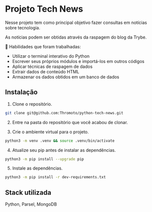
# Projeto Tech News

Nesse projeto tem como principal objetivo fazer consultas em notícias sobre tecnologia.

As notícias podem ser obtidas através da raspagem do blog da Trybe.

🚵 Habilidades que foram trabalhadas:

* Utilizar o terminal interativo do Python
* Escrever seus próprios módulos e importá-los em outros códigos
* Aplicar técnicas de raspagem de dados
* Extrair dados de conteúdo HTML
* Armazenar os dados obtidos em um banco de dados


## Instalação

1. Clone o repositório.
```bash
git clone git@github.com:Thromoto/python-tech-news.git
```
2. Entre na pasta do repositório que você acabou de clonar.

3. Crie o ambiente virtual para o projeto.
```bash
python3 -m venv .venv && source .venv/bin/activate
```
4. Atualize seu pip antes de instalar as dependências.
```bash
python3 -m pip install --upgrade pip
```
5. Instale as dependências.
```bash
python3 -m pip install -r dev-requirements.txt
```


## Stack utilizada

Python, Parsel, MongoDB